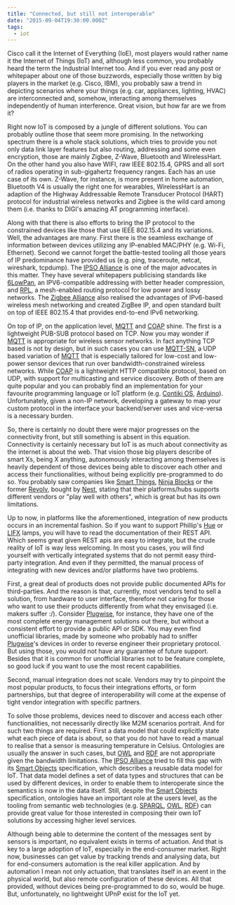 ```yaml
---
title: "Connected, but still not interoperable"
date: "2015-09-04T19:30:00.000Z"
tags:
  - iot
---
```


Cisco call it the Internet of Everything (IoE), most players would rather
name it the Internet of Things (IoT) and, although less common, you probably
heard the term the Industrial Internet too. And if you ever read any post
or whitepaper about one of those buzzwords, especially those written by big
players in the market (e.g. Cisco, IBM), you probably saw a trend in
depicting scenarios where your things (e.g. car, appliances, lighting, HVAC)
are interconnected and, somehow, interacting among themselves independently
of human interference. Great vision, but how far are we from it?

Right now IoT is composed by a jungle of different solutions. You can probably outline
those that seem more promising. In the networking spectrum there is a whole stack
solutions, which tries to provide you not only data link layer features but also
routing, addressing and some even encryption, those are mainly Zigbee, Z-Wave,
Bluetooth and WirelessHart. On the other hand you also have WIFI, raw IEEE 802.15.4,
GPRS and all sort of radios operating in sub-gigahertz frequency ranges. Each has
an use case of its own. Z-Wave, for instance, is more present in home automation,
Bluetooth V4 is usually the right one for wearables, WirelessHart is an adaption
of the Highway Addressable Remote Transducer Protocol (HART) protocol for industrial
wireless networks and Zigbee is the wild card among them (i.e. thanks to DIGI's
amazing AT programming interface).

Along with that there is also efforts to bring the IP protocol to the constrained devices
like those that use IEEE 802.15.4 and its variations. Well, the advantages are many. First
there is the seamless exchange of information between devices utilizing any IP-enabled
MAC/PHY (e.g. Wi-Fi, Ethernet). Second we cannot forget the battle-tested tooling all
those years of IP predominance have provided us (e.g. ping, traceroute, netcat, wireshark,
tcpdump). The [IPSO Alliance] is one of the major advocates in this matter. They have several
whitepapers publicising standards like [6LowPan], an IPV6-compatible addressing with better
header compression, and [RPL], a mesh-enabled routing protocol for low power and lossy networks.
The [Zigbee Alliance] also realised the advantages of IPv6-based wireless mesh networking and
created ZigBee IP, and open standard built on top of IEEE 802.15.4 that provides end-to-end
IPv6 networking.

On top of IP, on the application level, [MQTT] and [COAP] shine. The first is a lightweight
PUB-SUB protocol based on TCP. Now you may wonder if [MQTT] is appropriate for wireless
sensor networks. In fact anything TCP based is not by design, but in such cases you can use
[MQTT-SN], a UDP based variation of [MQTT] that is especially tailored for low-cost and
low-power sensor devices that run over bandwidth-constrained wireless networks. While [COAP]
is a lightweight HTTP compatible protocol, based on UDP, with support for multicasting and
service discovery. Both of them are quite popular and you can probably find an implementation
for your favourite programming language or IoT platform (e.g. [Contiki OS], [Arduino]).
Unfortunately, given a non-IP network, developing a gateway to map your custom protocol
in the interface your backend/server uses and vice-versa is a necessary burden.

So, there is certainly no doubt there were major progresses on the connectivity front, but
still something is absent in this equation. Connectivity is certainly necessary but IoT is as
much about connectivity as the internet is about the web. That vision those big players describe
of smart Xs, being X anything, autonomously interacting among themselves is heavily dependent
of those devices being able to discover each other and access their functionalities, without
being explicitly pre-programmed to do so. You probably saw companies like [Smart Things],
[Ninja Blocks] or the former [Revolv], bought by [Nest], stating that their platforms/hubs
supports different vendors or "play well with others", which is great but has its own limitations.

Up to now, in platforms like the aforementioned, integration of new products occurs in an
incremental fashion. So if you want to support Phillip's [Hue] or [LIFX] lamps, you will have
to read the documentation of their REST API. Which seems great given REST apis are easy to
integrate, but the crude reality of IoT is way less welcoming. In most you cases, you will
find yourself with vertically integrated systems that do not permit easy third-party integration.
And even if they permitted, the manual process of integrating with new devices and/or platforms
have two problems.

First, a great deal of products does not provide public documented APIs for third-parties.
And the reason is that, currently, most vendors tend to sell a solution, from hardware to user
interface, therefore not caring for those who want to use their products differently from what
they envisaged (i.e. makers suffer :/). Consider [Plugwise], for instance, they have one of the
most complete energy management solutions out there, but without a consistent effort to provide
a public API or SDK. You may even find unofficial libraries, made by someone who probably had
to sniffer [Plugwise]'s devices in order to reverse engineer their proprietary protocol. But
using those, you would not have any guarantee of future support. Besides that it is common
for unofficial libraries not to be feature complete, so good luck if you want to use the most
recent capabilities.

Second, manual integration does not scale. Vendors may try to pinpoint the most popular
products, to focus their integrations efforts, or form partnerships, but that degree of
interoperability will come at the expense of tight vendor integration with specific
partners.

To solve those problems, devices need to discover and access each other functionalities, not
necessarily directly like M2M scenarios portrait. And for such two things are required. First
a data model that could explicitly state what each piece of data is about, so that you do not
have to read a manual to realise that a sensor is measuring temperature in Celsius. Ontologies
are usually the answer in such cases, but [OWL] and [RDF] are not appropriate given the bandwidth
limitations. The [IPSO Alliance] tried to fill this gap with its [Smart Objects] specification,
which describes a reusable data model for IoT. That data model defines a set of data types
and structures that can be used by different devices, in order to enable them to interoperate
since the semantics is now in the data itself. Still, despite the [Smart Objects] specification,
ontologies have an important role at the users level, as the tooling from semantic web
technologies (e.g. [SPARQL], [OWL], [RDF]) can provide great value for those interested in
composing their own IoT solutions by accessing higher level services.

Although being able to determine the content of the messages sent by sensors is important, no
equivalent exists in terms of actuation. And that is key to a large adoption of IoT, especially
in the end-consumer market. Right now, businesses can get value by tracking trends and analysing
data, but for end-consumers automation is the real killer application. And by automation I mean
not only actuation, that translates itself in an event in the physical world, but also remote
configuration of these devices. All that provided, without devices being pre-programmed to do
so, would be huge. But, unfortunately, no lightweight UPnP exist for the IoT yet.

[ipso alliance]: http://www.ipso-alliance.org/
[zigbee alliance]: http://www.zigbee.org/
[plugwise]: https://www.plugwise.com/
[nest]: https://nest.com/
[revolv]: http://revolv.com/
[ninja blocks]: https://ninjablocks.com/
[smart things]: http://www.smartthings.com/
[hue]: http://www2.meethue.com/pt-br/
[lifx]: https://www.lifx.com/
[owl]: http://www.w3.org/2001/sw/wiki/OWL
[rdf]: http://www.w3.org/2001/sw/wiki/RDF
[sparql]: http://www.w3.org/2001/sw/wiki/SPARQL
[smart objects]: http://www.ipso-alliance.org/smart-object-guidelines
[contiki os]: http://contiki-os.org/
[arduino]: https://tools.ietf.org/html/rfc7390
[mqtt]: http://mqtt.org/news
[mqtt-sn]: http://mqtt.org/news
[coap]: https://tools.ietf.org/html/rfc7252
[6lowpan]: http://www.ipso-alliance.org/downloads/6LoWPAN
[rpl]: http://www.ipso-alliance.org/downloads/RPL
